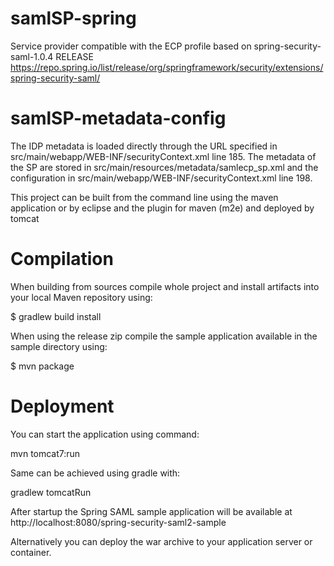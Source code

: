 # samlSP-spring
Service provider compatible with the ECP profile based on spring-security-saml-1.0.4 RELEASE  https://repo.spring.io/list/release/org/springframework/security/extensions/spring-security-saml/

# samlSP-metadata-config
The IDP metadata is loaded directly through the URL specified in src/main/webapp/WEB-INF/securityContext.xml line 185.
The metadata of the SP are stored in src/main/resources/metadata/samlecp_sp.xml and the configuration in src/main/webapp/WEB-INF/securityContext.xml line 198.

This project can be built from the command line using the maven application or by eclipse and the plugin for maven (m2e) and deployed by tomcat

# Compilation

When building from sources compile whole project and install artifacts into your local Maven repository using:

$ gradlew build install

When using the release zip compile the sample application available in the sample directory using:

$ mvn package

# Deployment

You can start the application using command:

mvn tomcat7:run

Same can be achieved using gradle with:

gradlew tomcatRun

After startup the Spring SAML sample application will be available at http://localhost:8080/spring-security-saml2-sample

Alternatively you can deploy the war archive to your application server or container.

